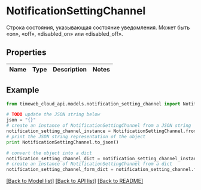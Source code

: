 # NotificationSettingChannel

Строка состояния, указывающая состояние уведомления. Может быть «on», «off», «disabled_on» или «disabled_off».

## Properties
Name | Type | Description | Notes
------------ | ------------- | ------------- | -------------

## Example

```python
from timeweb_cloud_api.models.notification_setting_channel import NotificationSettingChannel

# TODO update the JSON string below
json = "{}"
# create an instance of NotificationSettingChannel from a JSON string
notification_setting_channel_instance = NotificationSettingChannel.from_json(json)
# print the JSON string representation of the object
print NotificationSettingChannel.to_json()

# convert the object into a dict
notification_setting_channel_dict = notification_setting_channel_instance.to_dict()
# create an instance of NotificationSettingChannel from a dict
notification_setting_channel_form_dict = notification_setting_channel.from_dict(notification_setting_channel_dict)
```
[[Back to Model list]](../README.md#documentation-for-models) [[Back to API list]](../README.md#documentation-for-api-endpoints) [[Back to README]](../README.md)


